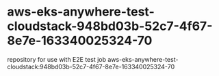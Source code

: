 # aws-eks-anywhere-test-cloudstack-948bd03b-52c7-4f67-8e7e-163340025324-70
repository for use with E2E test job aws-eks-anywhere-test-cloudstack:948bd03b-52c7-4f67-8e7e-163340025324-70
